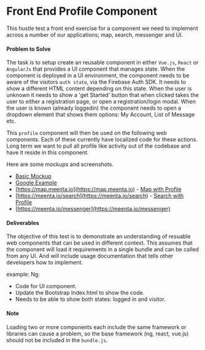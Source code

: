 # Front End Profile Component
This hustle test a front end exercise for a component we need to implement across
a number of our applications; map, search, messenger and UI.

#### Problem to Solve
The task is to setup create an reusable component in either `Vue.js`, `React` or
`AngularJs` that provides a UI component that manages state. When the component
is deployed in a UI environment, the component needs to be aware of the visitors
`auth state`, via the Firebase Auth SDK. It needs to show a different HTML content
depending on this state. When the user is unknown it needs to show a 'get Started'
button that when clicked takes the user to either a registration page, or open
a registration/login modal. When the user is known (already loggedin) the component
needs to open a dropdown element that shows them options: My Account, List of Message
etc.

This `profile` component will then be used on the following web components. Each of
these currently have localized code for these actions. Long term we want to pull
all profile like activity out of the codebase and have it reside in this component.

Here are some mockups and screenshots.

- [Basic Mockup](/assets/General-Mockup.png)
- [Google Example](/assets/Google-Profile.png)
- [https://map.meenta.io](https://map.meenta.io) - [Map with Profile](assets/Map-Profile-Example.png)
- [https://meenta.io/search](https://meenta.io/search) - [Search with Profile](assets/Search-Profile-Example.png)
- [https://meenta.io/messenger](https://meenta.io/messenger)


#### Deliverables
The objective of this test is to demonstrate an understanding of resuable web
components that can be used in different context. This assumes that the component
will load it requirements in a single bundle and can be called from any UI. And
will include usage documentation that tells other developers how to implement.

example:
    Ng: <div title="Welcome" meenta-profile></div>

- Code for UI component.
- Update the Bootstrap Index.html to show the code.
- Needs to be able to show both states: logged in and visitor.

#### Note
Loading two or more components each include the same framework or libraries can
cause a problem, so the base framework (ng, react, vue.js) should not be included
in the `bundle.js`.
